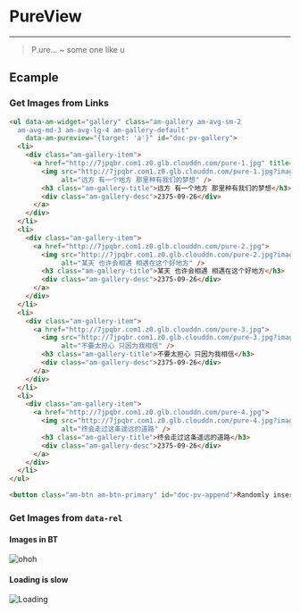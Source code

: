 # PureView
---

> P.ure...
> ~ some one like u

## Ecample

### Get Images from Links

`````html
<ul data-am-widget="gallery" class="am-gallery am-avg-sm-2
  am-avg-md-3 am-avg-lg-4 am-gallery-default"
    data-am-pureview="{target: 'a'}" id="doc-pv-gallery">
  <li>
    <div class="am-gallery-item">
      <a href="http://7jpqbr.com1.z0.glb.clouddn.com/pure-1.jpg" title="远方 有一个地方 那里种有我们的梦想">
        <img src="http://7jpqbr.com1.z0.glb.clouddn.com/pure-1.jpg?imageView2/0/w/640"
             alt="远方 有一个地方 那里种有我们的梦想" />
        <h3 class="am-gallery-title">远方 有一个地方 那里种有我们的梦想</h3>
        <div class="am-gallery-desc">2375-09-26</div>
      </a>
    </div>
  </li>
  <li>
    <div class="am-gallery-item">
      <a href="http://7jpqbr.com1.z0.glb.clouddn.com/pure-2.jpg">
        <img src="http://7jpqbr.com1.z0.glb.clouddn.com/pure-2.jpg?imageView2/0/w/640"
             alt="某天 也许会相遇 相遇在这个好地方" />
        <h3 class="am-gallery-title">某天 也许会相遇 相遇在这个好地方</h3>
        <div class="am-gallery-desc">2375-09-26</div>
      </a>
    </div>
  </li>
  <li>
    <div class="am-gallery-item">
      <a href="http://7jpqbr.com1.z0.glb.clouddn.com/pure-3.jpg">
        <img src="http://7jpqbr.com1.z0.glb.clouddn.com/pure-3.jpg?imageView2/0/w/640"
             alt="不要太担心 只因为我相信" />
        <h3 class="am-gallery-title">不要太担心 只因为我相信</h3>
        <div class="am-gallery-desc">2375-09-26</div>
      </a>
    </div>
  </li>
  <li>
    <div class="am-gallery-item">
      <a href="http://7jpqbr.com1.z0.glb.clouddn.com/pure-4.jpg">
        <img src="http://7jpqbr.com1.z0.glb.clouddn.com/pure-4.jpg?imageView2/0/w/640"
             alt="终会走过这条遥远的道路" />
        <h3 class="am-gallery-title">终会走过这条遥远的道路</h3>
        <div class="am-gallery-desc">2375-09-26</div>
      </a>
    </div>
  </li>
</ul>
`````
`````html
<button class="am-btn am-btn-primary" id="doc-pv-append">Randomly insert an image</button>
`````

<script>
  $(function() {
    var $gallery = $('#doc-pv-gallery');
    var $items = $gallery.find('li');

    $('#doc-pv-append').on('click', function() {
      var random = Math.round(Math.random() * 3);
      $items.eq(random).clone(false).find('a').
        removeAttr('data-am-pureviewed').end().appendTo($gallery);
    });
  });
</script>

### Get Images from `data-rel`

#### Images in BT

<div data-am-pureview>
  <img src="http://7jpqbr.com1.z0.glb.clouddn.com/bw-2014-06-19.jpg?imageView2/0/w/120" data-rel="http://www.yi1000.com/uploadfile/image/20140519/20140519180561186118.jpg" alt="ohoh"/>
</div>

#### Loading is slow

<div data-am-pureview>
  <img src="https://farm3.staticflickr.com/2948/15348772291_f0016e18ef_z.jpg" data-rel="https://farm3.staticflickr.com/2948/15348772291_bb0f3af931_k.jpg" alt="Loading"/>
</div>
